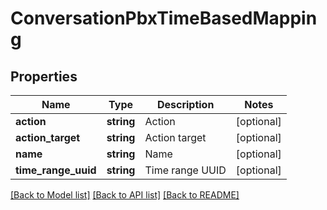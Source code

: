 # ConversationPbxTimeBasedMapping

## Properties
Name | Type | Description | Notes
------------ | ------------- | ------------- | -------------
**action** | **string** | Action | [optional] 
**action_target** | **string** | Action target | [optional] 
**name** | **string** | Name | [optional] 
**time_range_uuid** | **string** | Time range UUID | [optional] 

[[Back to Model list]](../README.md#documentation-for-models) [[Back to API list]](../README.md#documentation-for-api-endpoints) [[Back to README]](../README.md)


